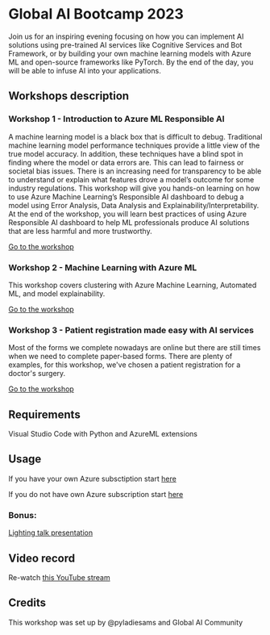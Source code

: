 # Global AI Bootcamp 2023

Join us for an inspiring evening focusing on how you can implement AI solutions using pre-trained AI services like Cognitive Services and Bot Framework, or by building your own machine learning models with Azure ML and open-source frameworks like PyTorch. By the end of the day, you will be able to infuse AI into your applications.

## Workshops description

### Workshop 1 - Introduction to Azure ML Responsible AI

A machine learning model is a black box that is difficult to debug. Traditional machine learning model performance techniques provide a little view of the true model accuracy. In addition, these techniques have a blind spot in finding where the model or data errors are. This can lead to fairness or societal bias issues. There is an increasing need for transparency to be able to understand or explain what features drove a model’s outcome for some industry regulations. This workshop will give you hands-on learning on how to use Azure Machine Learning’s Responsible AI dashboard to debug a model using Error Analysis, Data Analysis and Explainability/Interpretability. At the end of the workshop, you will learn best practices of using Azure Responsible AI dashboard to help ML professionals produce AI solutions that are less harmful and more trustworthy.

[Go to the workshop]()

### Workshop 2 - Machine Learning with Azure ML

This workshop covers clustering with Azure Machine Learning, Automated ML, and model explainability.

[Go to the workshop]()

### Workshop 3 - Patient registration made easy with AI services

Most of the forms we complete nowadays are online but there are still times when we need to complete paper-based forms. There are plenty of examples, for this workshop, we've chosen a patient registration for a doctor's surgery.

[Go to the workshop]()

## Requirements
Visual Studio Code with Python and AzureML extensions

## Usage
If you have your own Azure subsctiption start [here]()

If you do not have own Azure subscription start [here]()

### Bonus: 

[Lighting talk presentation](here)

## Video record
Re-watch [this YouTube stream](https://www.youtube.com/live/6sAAXNrFJuU?feature=share)

## Credits
This workshop was set up by @pyladiesams and Global AI Community
